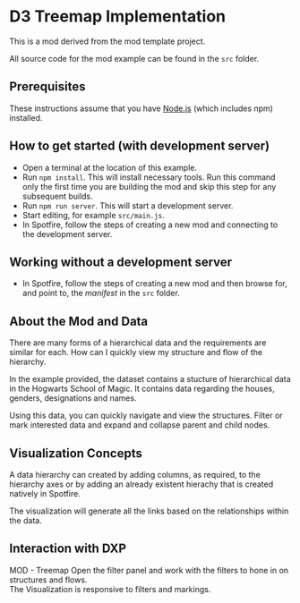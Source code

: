 # D3 Treemap Implementation
This is a mod derived from the mod template project. 

All source code for the mod example can be found in the `src` folder.

## Prerequisites
These instructions assume that you have [Node.js](https://nodejs.org/en/) (which includes npm) installed.

## How to get started (with development server)
- Open a terminal at the location of this example.
- Run `npm install`. This will install necessary tools. Run this command only the first time you are building the mod and skip this step for any subsequent builds.
- Run `npm run server`. This will start a development server.
- Start editing, for example `src/main.js`.
- In Spotfire, follow the steps of creating a new mod and connecting to the development server.

## Working without a development server
- In Spotfire, follow the steps of creating a new mod and then browse for, and point to, the _manifest_ in the `src` folder.


## About the Mod and Data

There are many forms of a hierarchical data and the requirements are similar for each. How can I quickly view my structure and flow of the hierarchy.

In the example provided, the dataset contains a stucture of hierarchical data in the Hogwarts School of Magic. It contains data regarding the houses, genders, designations and names.

Using this data, you can quickly navigate and view the structures. Filter or mark interested data and expand and collapse parent and child nodes.

## Visualization Concepts
A data hierarchy can created by adding columns, as required, to the hierarchy axes or by adding an already existent hierachy that is created natively in Spotfire.

The visualization will generate all the links based on the relationships within the data.

## Interaction with DXP
MOD - Treemap
Open the filter panel and work with the filters to hone in on structures and flows.  
The Visualization is responsive to filters and markings.
